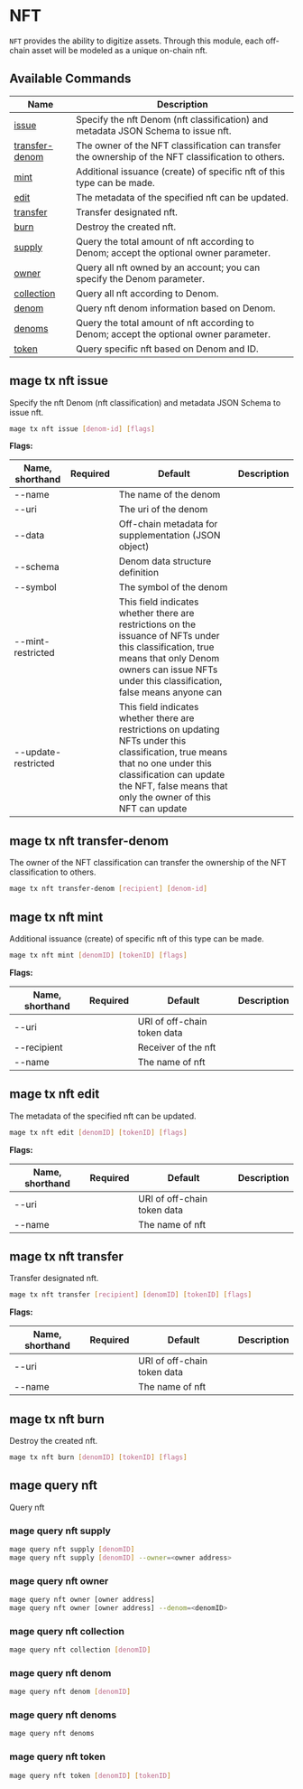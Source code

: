 # NFT

`NFT` provides the ability to digitize assets. Through this module, each off-chain asset will be modeled as a unique on-chain nft.

## Available Commands

| Name                                          | Description                                                                                         |
| --------------------------------------------- | --------------------------------------------------------------------------------------------------- |
| [issue](#mage-tx-nft-issue)                   | Specify the nft Denom (nft classification) and metadata JSON Schema to issue nft.                   |
| [transfer-denom](#mage-tx-nft-transfer-denom) | The owner of the NFT classification can transfer the ownership of the NFT classification to others. |
| [mint](#mage-tx-nft-mint)                     | Additional issuance (create) of specific nft of this type can be made.                              |
| [edit](#mage-tx-nft-edit)                     | The metadata of the specified nft can be updated.                                                   |
| [transfer](#mage-tx-nft-transfer)             | Transfer designated nft.                                                                            |
| [burn](#mage-tx-nft-burn)                     | Destroy the created nft.                                                                            |
| [supply](#mage-query-nft-supply)              | Query the total amount of nft according to Denom; accept the optional owner parameter.              |
| [owner](#mage-query-nft-owner)                | Query all nft owned by an account; you can specify the Denom parameter.                             |
| [collection](#mage-query-nft-collection)      | Query all nft according to Denom.                                                                   |
| [denom](#mage-query-nft-denom)                | Query nft denom information based on Denom.                                                         |
| [denoms](#mage-query-nft-denoms)              | Query the total amount of nft according to Denom; accept the optional owner parameter.              |
| [token](#mage-query-nft-token)                | Query specific nft based on Denom and ID.                                                           |

## mage tx nft issue

Specify the nft Denom (nft classification) and metadata JSON Schema to issue nft.

```bash
mage tx nft issue [denom-id] [flags]
```

**Flags:**

| Name, shorthand     | Required | Default                                                                                                                                                                                                                     | Description |
| ------------------- | -------- | --------------------------------------------------------------------------------------------------------------------------------------------------------------------------------------------------------------------------- | ----------- |
| --name              |          | The name of the denom                                                                                                                                                                                                       |             |
| --uri               |          | The uri of the denom                                                                                                                                                                                                        |             |
| --data              |          | Off-chain metadata for supplementation (JSON object)                                                                                                                                                                        |             |
| --schema            |          | Denom data structure definition                                                                                                                                                                                             |             |
| --symbol            |          | The symbol of the denom                                                                                                                                                                                                     |             |
| --mint-restricted   |          | This field indicates whether there are restrictions on the issuance of NFTs under this classification, true means that only Denom owners can issue NFTs under this classification, false means anyone can                   |             |
| --update-restricted |          | This field indicates whether there are restrictions on updating NFTs under this classification, true means that no one under this classification can update the NFT, false means that only the owner of this NFT can update |             |

## mage tx nft transfer-denom

The owner of the NFT classification can transfer the ownership of the NFT classification to others.

```bash
mage tx nft transfer-denom [recipient] [denom-id]
```

## mage tx nft mint

Additional issuance (create) of specific nft of this type can be made.  

```bash
mage tx nft mint [denomID] [tokenID] [flags]
```

**Flags:**

| Name, shorthand | Required | Default                     | Description |
| --------------- | -------- | --------------------------- | ----------- |
| --uri           |          | URI of off-chain token data |             |
| --recipient     |          | Receiver of the nft         |             |
| --name          |          | The name of nft             |             |

## mage tx nft edit

The metadata of the specified nft can be updated.

```bash
mage tx nft edit [denomID] [tokenID] [flags]
```

**Flags:**

| Name, shorthand | Required | Default                     | Description |
| --------------- | -------- | --------------------------- | ----------- |
| --uri           |          | URI of off-chain token data |             |
| --name          |          | The name of nft             |             |

## mage tx nft transfer

Transfer designated nft.

```bash
mage tx nft transfer [recipient] [denomID] [tokenID] [flags]
```

**Flags:**

| Name, shorthand | Required | Default                     | Description |
| --------------- | -------- | --------------------------- | ----------- |
| --uri           |          | URI of off-chain token data |             |
| --name          |          | The name of nft             |             |

## mage tx nft burn

Destroy the created nft.

```bash
mage tx nft burn [denomID] [tokenID] [flags]
```

## mage query nft

Query nft

### mage query nft supply

```bash
mage query nft supply [denomID]
mage query nft supply [denomID] --owner=<owner address>
```

### mage query nft owner

```bash
mage query nft owner [owner address]
mage query nft owner [owner address] --denom=<denomID>
```

### mage query nft collection

```bash
mage query nft collection [denomID]
```

### mage query nft denom

```bash
mage query nft denom [denomID]
```

### mage query nft denoms

```bash
mage query nft denoms
```

### mage query nft token

```bash
mage query nft token [denomID] [tokenID]
```
